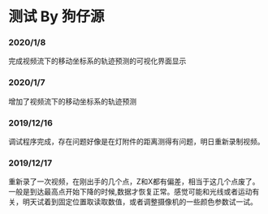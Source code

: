 # 测试 By 狗仔源
### 2020/1/8

完成视频流下的移动坐标系的轨迹预测的可视化界面显示

### 2020/1/7

增加了视频流下的移动坐标系的轨迹预测

### 2019/12/16

调试程序完成，存在问题好像是在灯附件的距离测得有问题，明日重新录制视频。

### 2019/12/17

重新录了一次视频，在刚出手的几个点，Z和X都有偏差，相当于这几个点废了。一般是到达最高点开始下降的时候,数据才恢复正常。感觉可能和光线或者运动有关，明天试着到固定位置取读取数值，或者调整摄像机的一些颜色参数试一试。
